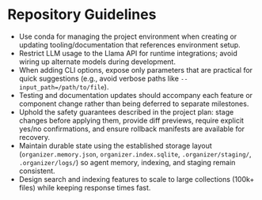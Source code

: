 # Repository Guidelines

- Use conda for managing the project environment when creating or updating tooling/documentation that references environment setup.
- Restrict LLM usage to the Llama API for runtime integrations; avoid wiring up alternate models during development.
- When adding CLI options, expose only parameters that are practical for quick suggestions (e.g., avoid verbose paths like `--input_path=/path/to/file`).
- Testing and documentation updates should accompany each feature or component change rather than being deferred to separate milestones.
- Uphold the safety guarantees described in the project plan: stage changes before applying them, provide diff previews, require explicit yes/no confirmations, and ensure rollback manifests are available for recovery.
- Maintain durable state using the established storage layout (`organizer.memory.json`, `organizer.index.sqlite`, `.organizer/staging/`, `.organizer/logs/`) so agent memory, indexing, and staging remain consistent.
- Design search and indexing features to scale to large collections (100k+ files) while keeping response times fast.
